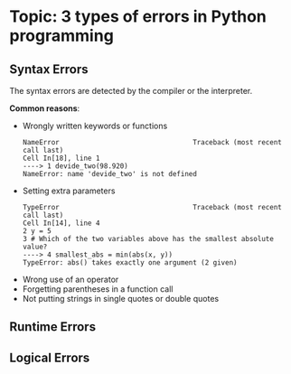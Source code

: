 # Topic: 3 types of errors in Python programming
## Syntax Errors
The syntax errors are detected by the compiler or the interpreter.

**Common reasons**: 
- Wrongly written keywords or functions
  ```
  NameError                                 Traceback (most recent call last)
  Cell In[18], line 1
  ----> 1 devide_two(98.920)
  NameError: name 'devide_two' is not defined
  ```
- Setting extra parameters
  ```
  TypeError                                 Traceback (most recent call last)
  Cell In[14], line 4
  2 y = 5
  3 # Which of the two variables above has the smallest absolute value?
  ----> 4 smallest_abs = min(abs(x, y))
  TypeError: abs() takes exactly one argument (2 given)
  ```
- Wrong use of an operator
- Forgetting parentheses in a function call
- Not putting strings in single quotes or double quotes

## Runtime Errors

## Logical Errors

